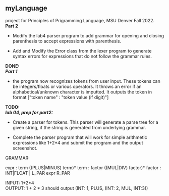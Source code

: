 ## myLanguage
project for Principles of Prigramming Language, MSU Denver Fall 2022. 
**Part 2**
- Modify the lab4 parser program to add grammar for opening and closing parenthesis to accept expressions with parenthesis.

- Add and Modify the Error class from the lexer program to generate syntax errors for expressions that do not follow the grammar rules.



**DONE:**   
***Part 1***  
- the program now recognizes tokens from user input.   These tokens can be integers/floats or various operators.  It throws an error if an alphabetical/unknown character is imputted.  It outputs the token in format ["token name" : "token value (if digit)"]

**TODO:**  
***lab 04, prep for part2:***  
- Create a parser for tokens.  This parser will generate a parse tree for a given string, if the string is generated from underlying grammar.  

- Complete the parser program that will work for simple arithmetic expressions like 1+2*4  and submit the program and the output screenshot.


GRAMMAR: 

expr : term ((PLUS|MINUS) term)*
term : factor ((MUL|DIV) factor)*
factor : INT|FLOAT | L_PAR expr R_PAR

INPUT: 1+2*4  
OUTPUT: 
1 + 2 * 3  should output 
(INT: 1, PLUS, (INT: 2, MUL, INT:3))
